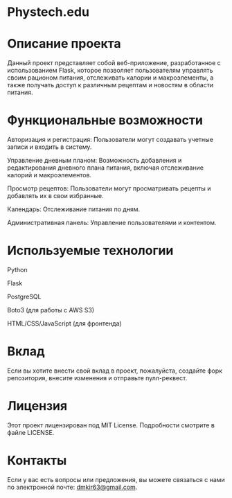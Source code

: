 # Phystech.edu

# Описание проекта

Данный проект представляет собой веб-приложение, разработанное с использованием Flask, которое позволяет пользователям управлять своим рационом питания, отслеживать калории и макроэлементы, а также получать доступ к различным рецептам и новостям в области питания.

# Функциональные возможности
Авторизация и регистрация: Пользователи могут создавать учетные записи и входить в систему.

Управление дневным планом: Возможность добавления и редактирования дневного плана питания, включая отслеживание калорий и макроэлементов.

Просмотр рецептов: Пользователи могут просматривать рецепты и добавлять их в свои избранные.

Календарь: Отслеживание питания по дням.

Административная панель: Управление пользователями и контентом.

# Используемые технологии
Python

Flask

PostgreSQL

Boto3 (для работы с AWS S3)

HTML/CSS/JavaScript (для фронтенда)

# Вклад

Если вы хотите внести свой вклад в проект, пожалуйста, создайте форк репозитория, внесите изменения и отправьте пулл-реквест.

# Лицензия
Этот проект лицензирован под MIT License. Подробности смотрите в файле LICENSE.

# Контакты
Если у вас есть вопросы или предложения, вы можете связаться с нами по электронной почте: dmkir63@gmail.com.
